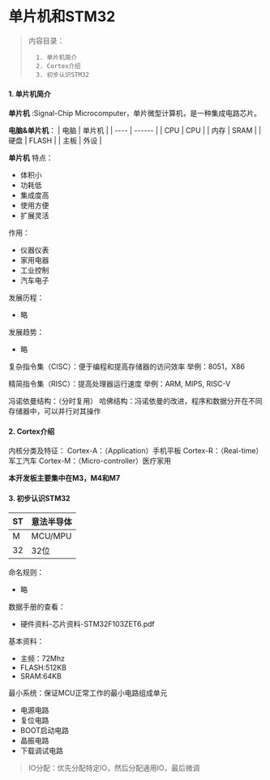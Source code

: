 <!--
 * @Date: 2024-05-27
 * @LastEditors: GoKo-Son626
 * @LastEditTime: 2024-06-15
 * @FilePath: \STM32_Study\基础篇\1.单片机和STM32.md
 * @Description: 
-->

# 单片机和STM32

> 内容目录：
> 
>       1. 单片机简介
>       2. Cortex介绍
>       3. 初步认识STM32

#### 1. 单片机简介

**单片机** :Signal-Chip Microcomputer，单片微型计算机，是一种集成电路芯片。

**电脑&单片机**：
| 电脑 | 单片机 |
| ---- | ------ |
| CPU  | CPU    |
| 内存 | SRAM   |
| 硬盘 | FLASH  |
| 主板 | 外设   |

**单片机**
特点：
- 体积小
- 功耗低
- 集成度高
- 使用方便
- 扩展灵活

作用：
- 仪器仪表
- 家用电器
- 工业控制
- 汽车电子

发展历程：
- 略

发展趋势：
- 略

复杂指令集（CISC）：便于编程和提高存储器的访问效率
举例：8051，X86

精简指令集（RISC）：提高处理器运行速度
举例：ARM, MIPS, RISC-V

冯诺依曼结构：（分时复用）
哈佛结构：冯诺依曼的改进，程序和数据分开在不同存储器中，可以并行对其操作

#### 2. Cortex介绍

内核分类及特征：
Cortex-A：（Application）手机平板
Cortex-R：（Real-time）军工汽车
Cortex-M：（Micro-controller）医疗家用

**本开发板主要集中在M3，M4和M7**

#### 3. 初步认识STM32

| ST  | 意法半导体 |
| --- | ---------- |
| M   | MCU/MPU    |
| 32  | 32位       |

命名规则：
- 略

数据手册的查看：
- 硬件资料-芯片资料-STM32F103ZET6.pdf

基本资料：
- 主频：72Mhz
- FLASH:512KB
- SRAM:64KB

最小系统：保证MCU正常工作的最小电路组成单元
- 电源电路
- 复位电路
- BOOT启动电路
- 晶振电路
- 下载调试电路

> IO分配：优先分配特定IO，然后分配通用IO，最后微调